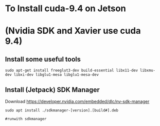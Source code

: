# To Install cuda-9.4 on Jetson
# (Nvidia SDK and Xavier use cuda 9.4)



## Install some useful tools
```sudo apt-get install freeglut3-dev build-essential libx11-dev libxmu-dev libxi-dev libglu1-mesa libglu1-mesa-dev```
 
 
 ## Install (Jetpack) SDK Manager
Download https://developer.nvidia.com/embedded/dlc/nv-sdk-manager
```
sudo apt install ./sdkmanager-[version].[build#].deb 

#runwith sdkmanager
```
 
